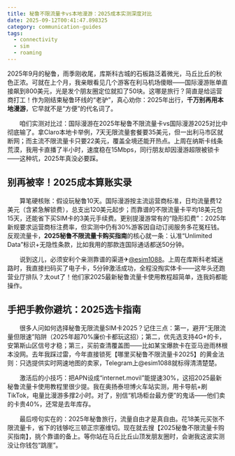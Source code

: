 ```yaml
---
title: 秘鲁不限流量卡vs本地漫游：2025成本实测深度对比
date: 2025-09-12T00:41:47.898325
category: communication-guides
tags:
  - connectivity
  - sim
  - roaming
---
```


2025年9月的秘鲁，雨季刚收尾，库斯科古城的石板路泛着微光，马丘比丘的秋色正浓。可就在上个月，我亲眼看见几个游客在利马机场傻眼——国际漫游账单直接飙到800美元，光是发个朋友圈定位就扣了50块。这哪是旅行？简直是给运营商打工！作为刚结束秘鲁环线的“老驴”，真心劝你：2025年出行，**千万别再用本地漫游**，它早就不是“方便”的代名词了。

　　咱们实测对比过：国际漫游在2025年秘鲁不限流量卡vs国际漫游2025对比中彻底输了。拿Claro本地卡举例，7天无限流量套餐要35美元，但一出利马市区就断网；而主流不限流量卡只要22美元，覆盖全境还能开热点。上周在纳斯卡线条荒漠，我用卡直播了半小时，速度稳在15Mbps，同行朋友却因漫游超限被锁卡——这种坑，2025年真没必要踩。

## 别再被宰！2025成本算账实录

　　算笔硬核账：假设玩秘鲁10天。国际漫游按主流运营商标准，日均流量费12美元（含紧急解锁费），总支出120美元起步；而靠谱的不限流量卡平均18美元包15天，还能省下买SIM卡的3美元手续费。更别提漫游常有的“隐形扣费”：2025年新规要求运营商标注费率，但实测中仍有30%游客因自动订阅服务多花冤枉钱。反观流量卡，**2025秘鲁不限流量卡购买指南**的核心就一条：认准“Unlimited Data”标识+无隐性条款，比如我用的那款连国际通话都送50分钟。

　　说到这儿，必须安利个亲测靠谱的渠道✈[@esim1088](https://t.me/s/esim1088)。上周在库斯科老城迷路时，我直接扫码买了电子卡，5分钟激活成功，全程没掏实体卡——这年头还跑营业厅排队？太out了！他们家2025最新秘鲁流量卡使用教程超简单，连我妈都能操作。

## 手把手教你避坑：2025选卡指南

　　很多人问如何选择秘鲁无限流量SIM卡2025？记住三点：第一，避开“无限流量但限速”陷阱（2025年超70%廉价卡都玩这招）；第二，优先选支持4G+的卡，安第斯山区信号才稳；第三，买前查清覆盖图——比如某宝爆款卡在亚马逊雨林根本没网。去年我踩过雷，今年直接锁死【哪里买秘鲁不限流量卡2025】的黄金法则：只选提供实时网速地图的卖家，Telegram上@esim1088就标得清清楚楚。

　　激活后的小技巧：把APN设成“internet.movil”能提速30%，这招2025最新秘鲁流量卡使用教程里很少提。我在奥扬泰坦博火车站实测，用卡导航+刷TikTok，电量比漫游多撑2小时。对了，别信“机场柜台最方便”的鬼话——他们卖的卡贵40%，还常是去年库存。

　　最后唠句实在的：2025年秘鲁旅行，流量自由才是真自由。花18美元买张不限流量卡，省下的钱够吃三顿正宗塞维切。现在就去搜【2025秘鲁不限流量卡购买指南】，挑个靠谱的备上。等你站在马丘比丘山顶发朋友圈时，会谢我这波实测没让你钱包“跳崖”。